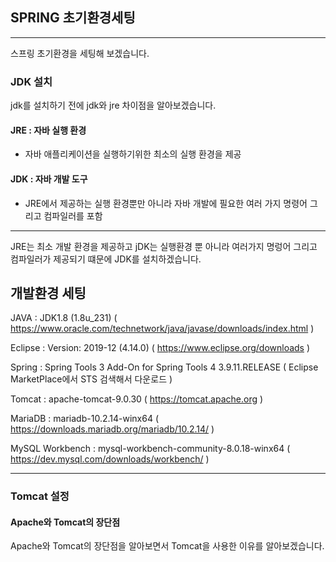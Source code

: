 ## SPRING 초기환경세팅

------

스프링 초기환경을 세팅해 보겠습니다.

### JDK 설치

jdk를 설치하기 전에 jdk와 jre 차이점을 알아보겠습니다.

#### JRE : 자바 실행 환경
 - 자바 애플리케이션을 실행하기위한 최소의 실행 환경을 제공
#### JDK : 자바 개발 도구
 - JRE에서 제공하는 실행 환경뿐만 아니라 자바 개발에 필요한 여러 가지 명령어 그리고 컴파일러를 포함

--------------------



JRE는 최소 개발 환경을 제공하고 jDK는 실행환경 뿐 아니라 여러가지 명렁어 그리고 컴파일러가 제공되기 떄문에 JDK를 설치하겠습니다.

## 개발환경 세팅

JAVA : JDK1.8 (1.8u_231)
  ( https://www.oracle.com/technetwork/java/javase/downloads/index.html )
  
Eclipse : Version: 2019-12 (4.14.0)
  ( https://www.eclipse.org/downloads )
  
Spring : Spring Tools 3 Add-On for Spring Tools 4 3.9.11.RELEASE
  ( Eclipse MarketPlace에서 STS 검색해서 다운로드 )
  
Tomcat : apache-tomcat-9.0.30
  ( https://tomcat.apache.org )
  
MariaDB : mariadb-10.2.14-winx64 
  ( https://downloads.mariadb.org/mariadb/10.2.14/ )
  
MySQL Workbench : mysql-workbench-community-8.0.18-winx64
  ( https://dev.mysql.com/downloads/workbench/ )

---------------------

### Tomcat 설정

#### Apache와 Tomcat의 장단점

Apache와 Tomcat의 장단점을 알아보면서 Tomcat을 사용한 이유를 알아보겠습니다.
















